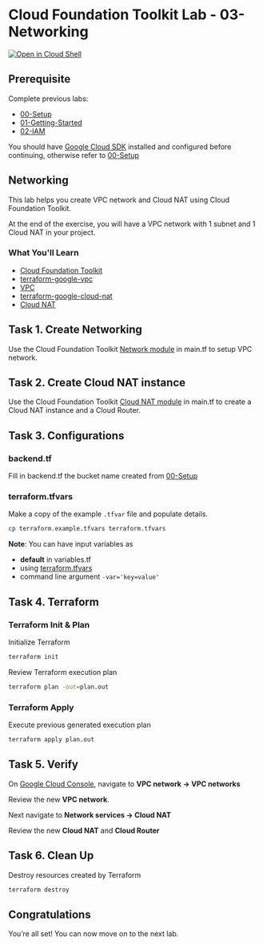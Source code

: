 
# Cloud Foundation Toolkit Lab - 03-Networking
[![Open in Cloud Shell](https://gstatic.com/cloudssh/images/open-btn.svg)](https://ssh.cloud.google.com/cloudshell/editor?cloudshell_git_repo=https%3A%2F%2Fgithub.com%2Fterraform-google-modules%2Fcloud-foundation-training&cloudshell_git_branch=getting-started&cloudshell_open_in_editor=main.tf&cloudshell_tutorial=README.md&cloudshell_working_dir=03-Networking)

## Prerequisite

Complete previous labs:

* [00-Setup](../00-Setup/README.md)
* [01-Getting-Started](../01-Getting-Started/README.md)
* [02-IAM](../02-IAM/README.md)

You should have [Google Cloud SDK](https://cloud.google.com/sdk/docs/downloads-interactive) installed and configured before continuing, otherwise refer to [00-Setup](https://github.com/terraform-google-modules/cloud-foundation-training/tree/master/00-Setup/README.md)

## Networking

This lab helps you create VPC network and Cloud NAT using Cloud Foundation Toolkit.

At the end of the exercise, you will have a VPC network with 1 subnet and 1 Cloud NAT in your project.

### What You'll Learn

* [Cloud Foundation Toolkit](https://cloud.google.com/foundation-toolkit/)
* [terraform-google-vpc](https://github.com/terraform-google-modules/terraform-google-vpc)
* [VPC](https://cloud.google.com/vpc/docs/overview)
* [terraform-google-cloud-nat](https://github.com/terraform-google-modules/terraform-google-vpc)
* [Cloud NAT](https://cloud.google.com/nat/docs/overview)

## Task 1. Create Networking

Use the Cloud Foundation Toolkit [Network module](https://github.com/terraform-google-modules/terraform-google-network) in main.tf to setup VPC network.

## Task 2. Create Cloud NAT instance

Use the Cloud Foundation Toolkit [Cloud NAT module](https://github.com/terraform-google-modules/terraform-google-cloud-nat) in main.tf to create a Cloud NAT instance and a Cloud Router.

## Task 3. Configurations

### backend.tf

Fill in backend.tf the bucket name created from [00-Setup](https://github.com/terraform-google-modules/cloud-foundation-training/tree/master/00-Setup/README.md)

### terraform.tfvars

Make a copy of the example `.tfvar` file and populate details.
```bash
cp terraform.example.tfvars terraform.tfvars
```

**Note**: You can have input variables as

* **default** in variables.tf
* using [terraform.tfvars](https://www.terraform.io/docs/configuration/variables.html#variable-definitions-tfvars-files)
* command line argument `-var='key=value'`

## Task 4. Terraform

### Terraform Init & Plan

Initialize Terraform
```bash
terraform init
```

Review Terraform execution plan
```bash
terraform plan -out=plan.out
```

### Terraform Apply

Execute previous generated execution plan
```bash
terraform apply plan.out
```

## Task 5. Verify

On [Google Cloud Console](https://console.cloud.google.com/), navigate to **VPC network -> VPC networks**

Review the new **VPC network**.

Next navigate to **Network services -> Cloud NAT**

Review the new **Cloud NAT** and **Cloud Router**

## Task 6. Clean Up

Destroy resources created by Terraform

```bash
terraform destroy
```

## Congratulations

<walkthrough-conclusion-trophy></walkthrough-conclusion-trophy>

You’re all set! You can now move on to the next lab.